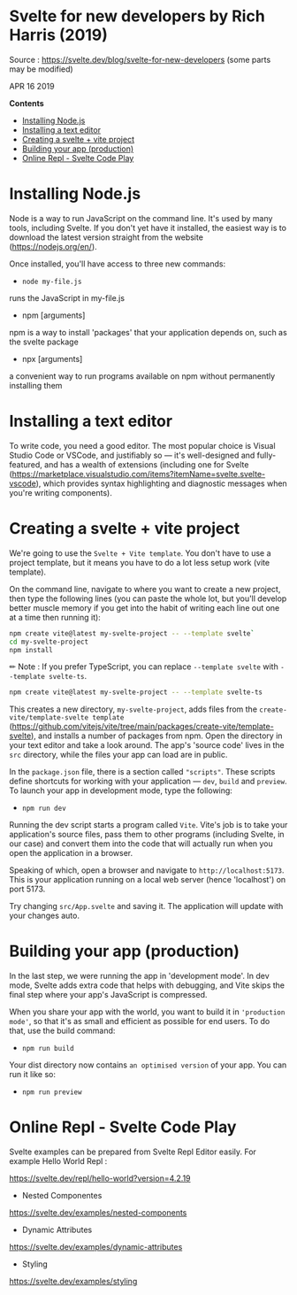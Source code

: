 
<h1>Svelte for new developers by Rich Harris (2019)</h1> 

Source : https://svelte.dev/blog/svelte-for-new-developers (some parts may be modified)  

APR 16 2019

**Contents**

- [Installing Node.js](#installing-nodejs)
- [Installing a text editor](#installing-a-text-editor)
- [Creating a svelte + vite project](#creating-a-svelte--vite-project)
- [Building your app (production)](#building-your-app-production)
- [Online Repl - Svelte Code Play](#online-repl---svelte-code-play)

# Installing Node.js

Node is a way to run JavaScript on the command line. It's used by many tools, including Svelte. If you don't yet have it installed, the easiest way is to download the latest version straight from the website (https://nodejs.org/en/). 

Once installed, you'll have access to three new commands:

- `node my-file.js`

runs the JavaScript in my-file.js

- npm [arguments] 

npm is a way to install 'packages' that your application depends on, such as the svelte package

- npx [arguments] 

a convenient way to run programs available on npm without permanently installing them

# Installing a text editor

To write code, you need a good editor. The most popular choice is Visual Studio Code or VSCode, and justifiably so — it's well-designed and fully-featured, and has a wealth of extensions (including one for Svelte (https://marketplace.visualstudio.com/items?itemName=svelte.svelte-vscode), which provides syntax highlighting and diagnostic messages when you're writing components).

# Creating a svelte + vite project

We're going to use the `Svelte + Vite template`. You don't have to use a project template, but it means you have to do a lot less setup work (vite template).

On the command line, navigate to where you want to create a new project, then type the following lines (you can paste the whole lot, but you'll develop better muscle memory if you get into the habit of writing each line out one at a time then running it):

```sh
npm create vite@latest my-svelte-project -- --template svelte`
cd my-svelte-project
npm install

```

✏ Note : If you prefer TypeScript, you can replace `--template svelte` with `--template svelte-ts`.

```sh
npm create vite@latest my-svelte-project -- --template svelte-ts

```

This creates a new directory, `my-svelte-project`, adds files from the 
`create-vite/template-svelte template` (https://github.com/vitejs/vite/tree/main/packages/create-vite/template-svelte), and installs a number of packages from npm. Open the directory in your text editor and take a look around. The app's 'source code' lives in the `src` directory, while the files your app can load are in public.

In the `package.json` file, there is a section called `"scripts"`. These scripts define shortcuts for working with your application — `dev`, `build` and `preview`. To launch your app in development mode, type the following:

- `npm run dev`

Running the dev script starts a program called `Vite`. Vite's job is to take your application's source files, pass them to other programs (including Svelte, in our case) and convert them into the code that will actually run when you open the application in a browser.

Speaking of which, open a browser and navigate to `http://localhost:5173`. This is your application running on a local web server (hence 'localhost') on port 5173.

Try changing `src/App.svelte` and saving it. The application will update with your changes auto.

# Building your app (production)

In the last step, we were running the app in 'development mode'. In dev mode, Svelte adds extra code that helps with debugging, and Vite skips the final step where your app's JavaScript is compressed.

When you share your app with the world, you want to build it in `'production mode'`, so that it's as small and efficient as possible for end users. To do that, use the build command:

- `npm run build`

Your dist directory now contains `an optimised version` of your app. You can run it like so:

- `npm run preview`

# Online Repl - Svelte Code Play

Svelte examples can be prepared from Svelte Repl Editor easily. For example Hello World Repl :

https://svelte.dev/repl/hello-world?version=4.2.19

- Nested Componentes

https://svelte.dev/examples/nested-components

- Dynamic Attributes

https://svelte.dev/examples/dynamic-attributes

- Styling

https://svelte.dev/examples/styling
